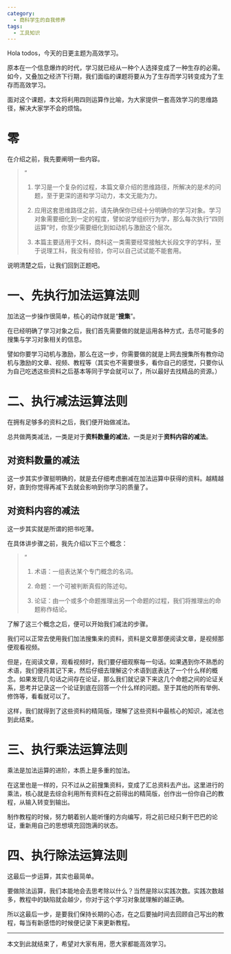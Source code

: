 ```yaml
---
category:
  - 商科学生的自我修养
tags:
  - 工具知识
---
```




Hola todos，今天的日更主题为高效学习。

原本在一个信息爆炸的时代，学习就已经从一种个人选择变成了一种生存的必需。如今，又叠加之经济下行期，我们面临的课题将要从为了生存而学习转变成为了生存而高效学习。

面对这个课题，本文将利用四则运算作比喻，为大家提供一套高效学习的思维路径，解决大家学不会的烦恼。

# 零

在介绍之前，我先要阐明一些内容。

> “
> 
> 1. 学习是一个复杂的过程，本篇文章介绍的思维路径，所解决的是术的问题，至于更深的道和学习动力，本文无能为力。
>     
> 2. 应用这套思维路径之前，请先确保你已经十分明确你的学习对象。学习对象需要细化到一定的程度，譬如说学组织行为学，那么每次执行“四则运算”时，你至少需要细化到如动机与激励这个层次。
>     
> 3. 本篇主要适用于文科，商科这一类需要经常接触大长段文字的学科，至于说理工科，我没有经验，你可以自己试试能不能套用。
>     

说明清楚之后，让我们回到正题吧。

# 一、先执行加法运算法则

加法这一步操作很简单，核心的动作就是“**搜集**”。

在已经明确了学习对象之后，我们首先需要做的就是运用各种方式，去尽可能多的搜集与学习对象相关的信息。

譬如你要学习动机与激励，那么在这一步，你需要做的就是上网去搜集所有教你动机与激励的文章、视频、教程等（其实也不需要很多，看你自己的感觉，只要你认为自己吃透这些资料之后基本等同于学会就可以了，所以最好去找精品的资源。）

# 二、执行减法运算法则

在拥有足够多的资料之后，我们便开始做减法。

总共做两类减法，一类是对于**资料数量的减法**，一类是对于**资料内容的减法**。

## 对资料数量的减法

这一步其实步骤挺明确的，就是去仔细考虑删减在加法运算中获得的资料。越精越好，直到你觉得再减下去就会影响到你学习的质量了。

## 对资料内容的减法

这一步其实就是所谓的把书吃薄。

在具体讲步骤之前，我先介绍以下三个概念：

> “
> 
> 1. 术语：一组表达某个专门概念的名词。
>     
> 2. 命题：一个可被判断真假的陈述句。
>     
> 3. 论证：由一个或多个命题推理出另一个命题的过程，我们将推理出的命题称作结论。
>     

了解了这三个概念之后，便可以开始我们减法的步骤。

我们可以正常去使用我们加法搜集来的资料，资料是文章那便阅读文章，是视频那便观看视频。

但是，在阅读文章，观看视频时，我们要仔细观察每一句话。如果遇到你不熟悉的术语，我们便将其记下来，然后仔细去理解这个术语到底表达了一个什么样的概念。如果发现几句话之间存在论证，那么我们就记录下来这几个命题之间的论证关系，思考并记录这一个论证到底在回答一个什么样的问题。至于其他的所有举例、修饰等，看看就可以了。

这样，我们就得到了这些资料的精简版，理解了这些资料中最核心的知识，减法也到此结束。

# 三、执行乘法运算法则

乘法是加法运算的进阶，本质上是多重的加法。

在这里也是一样的，只不过从之前搜集资料，变成了汇总资料去产出。这里进行的乘法，核心就是去综合利用所有资料在之前得出的精简版，创作出一份你自己的教程，从输入转变到输出。

制作教程的时候，努力朝着别人能听懂的方向编写，将之前已经只剩干巴巴的论证，重新用自己的思想填充回饱满的状态。

# 四、执行除法运算法则

这最后一步运算，其实也最简单。

要做除法运算，我们本能地会去思考除以什么？当然是除以实践次数。实践次数越多，教程中的缺陷就会越少，你对于这个学习对象就理解的越正确。

所以这最后一步，是要我们保持长期的心态，在之后要抽时间去回顾自己写出的教程，每当有新感悟的时候便记录下来更新教程。

---

本文到此就结束了，希望对大家有用，愿大家都能高效学习。